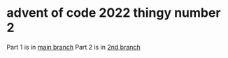 # advent of code 2022 thingy number 2

Part 1 is in [main branch](https://github.com/sassou5018/rock_paper_cis/tree/master)
Part 2 is in [2nd branch](https://github.com/sassou5018/rock_paper_cis/tree/part2_decypher_guide)
